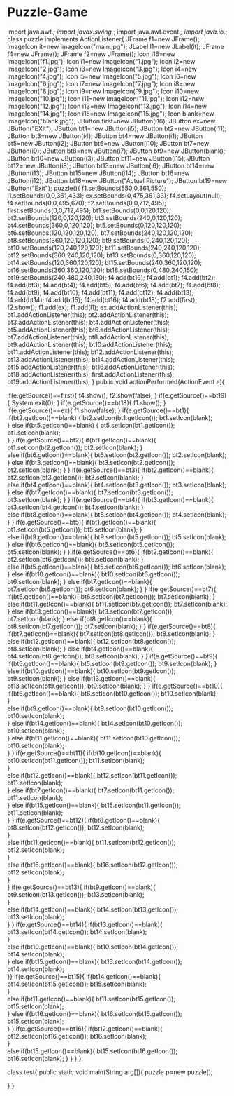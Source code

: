 # Puzzle-Game
import java.awt.*;
import javax.swing.*;
import java.awt.event.*;
import java.io.*;
class puzzle implements ActionListener{
JFrame f1=new JFrame();
ImageIcon it=new ImageIcon("main.jpg");
JLabel l1=new JLabel(it);
JFrame f4=new JFrame();
JFrame f2=new JFrame();
Icon i16=new ImageIcon("f1.jpg");
Icon i1=new ImageIcon("1.jpg");
Icon i2=new ImageIcon("2.jpg");
Icon i3=new ImageIcon("3.jpg");
Icon i4=new ImageIcon("4.jpg");
Icon i5=new ImageIcon("5.jpg");
Icon i6=new ImageIcon("6.jpg");
Icon i7=new ImageIcon("7.jpg");
Icon i8=new ImageIcon("8.jpg");
Icon i9=new ImageIcon("9.jpg");
Icon i10=new ImageIcon("10.jpg");
Icon i11=new ImageIcon("11.jpg");
Icon i12=new ImageIcon("12.jpg");
Icon i13=new ImageIcon("13.jpg");
Icon i14=new ImageIcon("14.jpg");
Icon i15=new ImageIcon("15.jpg");
Icon blank=new ImageIcon("blank.jpg");
JButton first=new JButton(i16);
JButton ex=new JButton("EXit");
JButton bt1=new JButton(i5);
JButton bt2=new JButton(i11);
JButton bt3=new JButton(i4);
JButton bt4=new JButton(i1);
JButton bt5=new JButton(i2);
JButton bt6=new JButton(i10);
JButton bt7=new JButton(i9);
JButton bt8=new JButton(i7);
JButton bt9=new JButton(blank);
JButton bt10=new JButton(i3);
JButton bt11=new JButton(i15);
JButton bt12=new JButton(i8);
JButton bt13=new JButton(i6);
JButton bt14=new JButton(i13);
JButton bt15=new JButton(i14);
JButton bt16=new JButton(i12);
JButton bt18=new JButton("Actual Picture");
JButton bt19=new JButton("Exit");
puzzle(){
f1.setBounds(550,0,361,550);
l1.setBounds(0,0,361,433);
ex.setBounds(0,475,361,33);
f4.setLayout(null);
f4.setBounds(0,0,495,670);
f2.setBounds(0,0,712,495);
first.setBounds(0,0,712,495);
bt1.setBounds(0,0,120,120);
bt2.setBounds(120,0,120,120);
bt3.setBounds(240,0,120,120);
bt4.setBounds(360,0,120,120);
bt5.setBounds(0,120,120,120);
bt6.setBounds(120,120,120,120);
bt7.setBounds(240,120,120,120);
bt8.setBounds(360,120,120,120);
bt9.setBounds(0,240,120,120);
bt10.setBounds(120,240,120,120);
bt11.setBounds(240,240,120,120);
bt12.setBounds(360,240,120,120);
bt13.setBounds(0,360,120,120);
bt14.setBounds(120,360,120,120);
bt15.setBounds(240,360,120,120);
bt16.setBounds(360,360,120,120);
bt18.setBounds(0,480,240,150);
bt19.setBounds(240,480,240,150);
f4.add(bt19);
f4.add(bt1);
f4.add(bt2);
f4.add(bt3);
f4.add(bt4);
f4.add(bt5);
f4.add(bt6);
f4.add(bt7);
f4.add(bt8);
f4.add(bt9);
f4.add(bt10);
f4.add(bt11);
f4.add(bt12);
f4.add(bt13);
f4.add(bt14);
f4.add(bt15);
f4.add(bt16);
f4.add(bt18);
f2.add(first);
f2.show();
f1.add(ex);
f1.add(l1);
ex.addActionListener(this);
bt1.addActionListener(this);
bt2.addActionListener(this);
bt3.addActionListener(this);
bt4.addActionListener(this);
bt5.addActionListener(this);
bt6.addActionListener(this);
bt7.addActionListener(this);
bt8.addActionListener(this);
bt9.addActionListener(this);
bt10.addActionListener(this);
bt11.addActionListener(this);
bt12.addActionListener(this);
bt13.addActionListener(this);
bt14.addActionListener(this);
bt15.addActionListener(this);
bt16.addActionListener(this);
bt18.addActionListener(this);
first.addActionListener(this);
bt19.addActionListener(this);
} 
public void actionPerformed(ActionEvent e){

if(e.getSource()==first){
f4.show();
f2.show(false);    }
if(e.getSource()==bt19){
	System.exit(0);
}
if(e.getSource()==bt18){
f1.show();
}
if(e.getSource()==ex){
	f1.show(false);
}
if(e.getSource()==bt1){
if(bt2.getIcon()==blank) {
bt2.setIcon(bt1.getIcon());
bt1.setIcon(blank);	  
}
else if(bt5.getIcon()==blank) {
bt5.setIcon(bt1.getIcon());
bt1.setIcon(blank);	  
}
}
if(e.getSource()==bt2){
if(bt1.getIcon()==blank){
bt1.setIcon(bt2.getIcon());
bt2.setIcon(blank);	
}	
else if(bt6.getIcon()==blank){
	bt6.setIcon(bt2.getIcon());
bt2.setIcon(blank);	
}
else if(bt3.getIcon()==blank){
	bt3.setIcon(bt2.getIcon());
bt2.setIcon(blank);	
}
}
if(e.getSource()==bt3){
if(bt2.getIcon()==blank){
bt2.setIcon(bt3.getIcon());
bt3.setIcon(blank);	
}	
else if(bt4.getIcon()==blank){
	bt4.setIcon(bt3.getIcon());
bt3.setIcon(blank);	
}
else if(bt7.getIcon()==blank){
	bt7.setIcon(bt3.getIcon());
bt3.setIcon(blank);	
}
}
if(e.getSource()==bt4){
if(bt3.getIcon()==blank){
bt3.setIcon(bt4.getIcon());
bt4.setIcon(blank);	
}	
else if(bt8.getIcon()==blank){
	bt8.setIcon(bt4.getIcon());
bt4.setIcon(blank);	
}
}
if(e.getSource()==bt5){
if(bt1.getIcon()==blank){
bt1.setIcon(bt5.getIcon());
bt5.setIcon(blank);	
}	
else if(bt9.getIcon()==blank){
	bt9.setIcon(bt5.getIcon());
bt5.setIcon(blank);	
}
else if(bt6.getIcon()==blank){
	bt6.setIcon(bt5.getIcon());
bt5.setIcon(blank);	
}
}
if(e.getSource()==bt6){
if(bt2.getIcon()==blank){
bt2.setIcon(bt6.getIcon());
bt6.setIcon(blank);	
}	
else if(bt5.getIcon()==blank){
	bt5.setIcon(bt6.getIcon());
bt6.setIcon(blank);	
}
else if(bt10.getIcon()==blank){
	bt10.setIcon(bt6.getIcon());
bt6.setIcon(blank);	
}
else if(bt7.getIcon()==blank){
	bt7.setIcon(bt6.getIcon());
bt6.setIcon(blank);	
}
}
if(e.getSource()==bt7){
if(bt6.getIcon()==blank){
bt6.setIcon(bt7.getIcon());
bt7.setIcon(blank);	
}	
else if(bt11.getIcon()==blank){
	bt11.setIcon(bt7.getIcon());
bt7.setIcon(blank);	
}
else if(bt3.getIcon()==blank){
	bt3.setIcon(bt7.getIcon());
bt7.setIcon(blank);	
}
else if(bt8.getIcon()==blank){
	bt8.setIcon(bt7.getIcon());
bt7.setIcon(blank);	
}
}
if(e.getSource()==bt8){
if(bt7.getIcon()==blank){
bt7.setIcon(bt8.getIcon());
bt8.setIcon(blank);	
}	
else if(bt12.getIcon()==blank){
	bt12.setIcon(bt8.getIcon());
bt8.setIcon(blank);	
}
else if(bt4.getIcon()==blank){
	bt4.setIcon(bt8.getIcon());
bt8.setIcon(blank);	
}
}
if(e.getSource()==bt9){
if(bt5.getIcon()==blank){
bt5.setIcon(bt9.getIcon());
bt9.setIcon(blank);	
}	
else if(bt10.getIcon()==blank){
	bt10.setIcon(bt9.getIcon());
bt9.setIcon(blank);	
}
else if(bt13.getIcon()==blank){
	bt13.setIcon(bt9.getIcon());
bt9.setIcon(blank);	
}
}
if(e.getSource()==bt10){
if(bt6.getIcon()==blank){
bt6.setIcon(bt10.getIcon());
bt10.setIcon(blank);	
}	
else if(bt9.getIcon()==blank){
	bt9.setIcon(bt10.getIcon());
bt10.setIcon(blank);	
}
else if(bt14.getIcon()==blank){
	bt14.setIcon(bt10.getIcon());
bt10.setIcon(blank);	
}
else if(bt11.getIcon()==blank){
	bt11.setIcon(bt10.getIcon());
bt10.setIcon(blank);	
}
}
if(e.getSource()==bt11){
if(bt10.getIcon()==blank){
bt10.setIcon(bt11.getIcon());
bt11.setIcon(blank);	
}	
else if(bt12.getIcon()==blank){
bt12.setIcon(bt11.getIcon());
bt11.setIcon(blank);	
}
else if(bt7.getIcon()==blank){
bt7.setIcon(bt11.getIcon());
bt11.setIcon(blank);	
}
else if(bt15.getIcon()==blank){
bt15.setIcon(bt11.getIcon());
bt11.setIcon(blank);	
}
}
if(e.getSource()==bt12){
if(bt8.getIcon()==blank){
bt8.setIcon(bt12.getIcon());
bt12.setIcon(blank);	
}	
else if(bt11.getIcon()==blank){
bt11.setIcon(bt12.getIcon());
bt12.setIcon(blank);	
}	
else if(bt16.getIcon()==blank){
bt16.setIcon(bt12.getIcon());
bt12.setIcon(blank);	
}	
}
if(e.getSource()==bt13){
if(bt9.getIcon()==blank){
bt9.setIcon(bt13.getIcon());
bt13.setIcon(blank);	
}	
else if(bt14.getIcon()==blank){
bt14.setIcon(bt13.getIcon());
bt13.setIcon(blank);	
}
}
if(e.getSource()==bt14){
if(bt13.getIcon()==blank){
bt13.setIcon(bt14.getIcon());
bt14.setIcon(blank);	
}	
else if(bt10.getIcon()==blank){
bt10.setIcon(bt14.getIcon());
bt14.setIcon(blank);	
}
else if(bt15.getIcon()==blank){
bt15.setIcon(bt14.getIcon());
bt14.setIcon(blank);	
}}
if(e.getSource()==bt15){
if(bt14.getIcon()==blank){
bt14.setIcon(bt15.getIcon());
bt15.setIcon(blank);	
}	
else if(bt11.getIcon()==blank){
bt11.setIcon(bt15.getIcon());
bt15.setIcon(blank);	
}
else if(bt16.getIcon()==blank){
bt16.setIcon(bt15.getIcon());
bt15.setIcon(blank);	
}
}
if(e.getSource()==bt16){
if(bt12.getIcon()==blank){
bt12.setIcon(bt16.getIcon());
bt16.setIcon(blank);	
}	
else if(bt15.getIcon()==blank){
bt15.setIcon(bt16.getIcon());
bt16.setIcon(blank);	}
}
}
}

class test{
public static void main(String arg[]){
puzzle p=new puzzle();		
		
}
}

 
